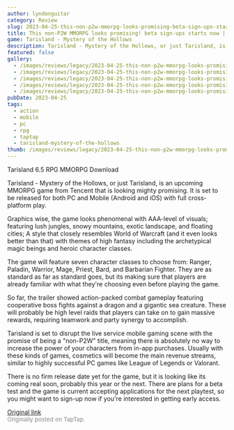 ```yaml
---
author: lyndonguitar
category: Review
slug: 2023-04-25-this-non-p2w-mmorpg-looks-promising-beta-sign-ups-starts-now-tarisland-mystery-of-the
title: This non-P2W MMORPG looks promising! beta sign-ups starts now | Tarisland - Mystery of the Hollows
game: Tarisland - Mystery of the Hollows
description: Tarisland - Mystery of the Hollows, or just Tarisland, is an upcoming MMORPG game from Tencent that is looking mighty promising. It is set to be released for both PC and Mobile (Android and iOS) with full cross-platform play.
featured: false
gallery:
  - /images/reviews/legacy/2023-04-25-this-non-p2w-mmorpg-looks-promising-beta-sign-ups-starts-now--tarisland---mystery-of-the--0.avif
  - /images/reviews/legacy/2023-04-25-this-non-p2w-mmorpg-looks-promising-beta-sign-ups-starts-now--tarisland---mystery-of-the--1.avif
  - /images/reviews/legacy/2023-04-25-this-non-p2w-mmorpg-looks-promising-beta-sign-ups-starts-now--tarisland---mystery-of-the--2.avif
  - /images/reviews/legacy/2023-04-25-this-non-p2w-mmorpg-looks-promising-beta-sign-ups-starts-now--tarisland---mystery-of-the--3.avif
  - /images/reviews/legacy/2023-04-25-this-non-p2w-mmorpg-looks-promising-beta-sign-ups-starts-now--tarisland---mystery-of-the--4.avif
pubDate: 2023-04-25
tags:
  - action
  - mobile
  - pc
  - rpg
  - taptap
  - tarisland-mystery-of-the-hollows
thumb: /images/reviews/legacy/2023-04-25-this-non-p2w-mmorpg-looks-promising-beta-sign-ups-starts-now--tarisland---mystery-of-the--0.avif
---
```


Tarisland
6.5
RPG
MMORPG
Download

Tarisland - Mystery of the Hollows, or just Tarisland, is an upcoming MMORPG game from Tencent that is looking mighty promising. It is set to be released for both PC and Mobile (Android and iOS) with full cross-platform play.

Graphics wise, the game looks phenomenal with AAA-level of visuals; featuring lush jungles, snowy mountains, exotic landscape, and floating cities; A style that closely resembles World of Warcraft (and it even looks better than that) with themes of high fantasy including the archetypical magic beings and heroic character classes.

The game will feature seven character classes to choose from: Ranger, Paladin, Warrior, Mage, Priest, Bard, and Barbarian Fighter. They are as standard as far as standard goes, but its making sure that players are already familiar with what they're choosing even before playing the game.

So far, the trailer showed action-packed combat gameplay featuring cooperative boss fights against a dragon and a gigantic sea creature. These will probably be high level raids that players can take on to gain massive rewards, requiring teamwork and party synergy to accomplish.

Tarisland is set to disrupt the live service mobile gaming scene with the promise of being a "non-P2W" title, meaning there is absolutely no way to increase the power of your characters from in-app purchases. Usually with these kinds of games, cosmetics will become the main revenue streams, similar to highly successful PC games like League of Legends or Valorant.

There is no firm release date yet for the game, but it is looking like its coming real soon, probably this year or the next. There are plans for a beta test and the game is current accepting applications for the next playtest, so you might want to sign-up now if you're interested in getting early access.

[Original link](https://www.taptap.io/post/5239067)<br><span style="font-size: 0.95em; color: #888;">Originally posted on TapTap.</span>